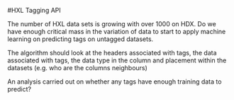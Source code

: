 #HXL Tagging API

The number of HXL data sets is growing with over 1000 on HDX.  Do we have enough critical mass in the variation of data to start to apply machine learning on predicting tags on untagged datasets.

The algorithm should look at the headers associated with tags, the data associated with tags, the data type in the column and placement within the datasets (e.g. who are the columns neighbours)

An analysis carried out on whether any tags have enough training data to predict?
